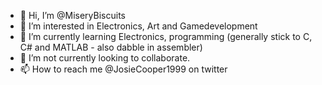 - 👋 Hi, I’m @MiseryBiscuits
- 👀 I’m interested in Electronics, Art and Gamedevelopment
- 🌱 I’m currently learning Electronics, programming (generally stick to C, C# and MATLAB - also dabble in assembler)
- 💞️ I’m not currently looking to collaborate.
- 📫 How to reach me @JosieCooper1999 on twitter 


